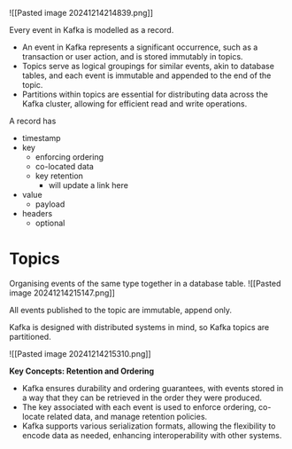 ![[Pasted image 20241214214839.png]]

Every event in Kafka is modelled as a record.
- An event in Kafka represents a significant occurrence, such as a transaction or user action, and is stored immutably in topics.
- Topics serve as logical groupings for similar events, akin to database tables, and each event is immutable and appended to the end of the topic.
- Partitions within topics are essential for distributing data across the Kafka cluster, allowing for efficient read and write operations.

A record has
- timestamp
- key
	- enforcing ordering
	- co-located data
	- key retention 
		- will update a link here
- value
	- payload
- headers
	- optional

# Topics
Organising events of the same type together in a database table.
![[Pasted image 20241214215147.png]]

All events published to the topic are immutable, append only.

Kafka is designed with distributed systems in mind, so Kafka topics are partitioned.

![[Pasted image 20241214215310.png]]




**Key Concepts: Retention and Ordering**
- Kafka ensures durability and ordering guarantees, with events stored in a way that they can be retrieved in the order they were produced.
- The key associated with each event is used to enforce ordering, co-locate related data, and manage retention policies.
- Kafka supports various serialization formats, allowing the flexibility to encode data as needed, enhancing interoperability with other systems.